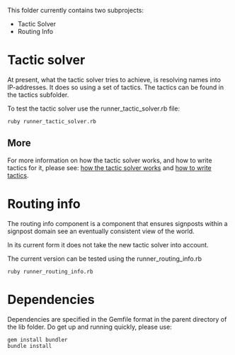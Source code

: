This folder currently contains two subprojects:

- Tactic Solver
- Routing Info

# Tactic solver

At present, what the tactic solver tries to achieve, is resolving names into
IP-addresses. It does so using a set of tactics. The tactics can be found in
the tactics subfolder.

To test the tactic solver use the runner_tactic_solver.rb file:

    ruby runner_tactic_solver.rb

## More

For more information on how the tactic solver works, and how to write tactics
for it, please see: [how the tactic solver works](https://github.com/avsm/signpost/blob/master/psp/lib/docs/tactic_solver.md) and
[how to write tactics](https://github.com/avsm/signpost/blob/master/psp/lib/docs/writing_tactics.md).


# Routing info

The routing info component is a component that ensures signposts within
a signpost domain see an eventually consistent view of the world.

In its current form it does not take the new tactic solver into account.

The current version can be tested using the runner_routing_info.rb

    ruby runner_routing_info.rb


# Dependencies

Dependencies are specified in the Gemfile format in the parent directory of the
lib folder. Do get up and running quickly, please use:

    gem install bundler
    bundle install
